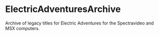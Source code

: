 # ElectricAdventuresArchive
Archive of legacy titles for Electric Adventures for the Spectravideo and MSX computers.
